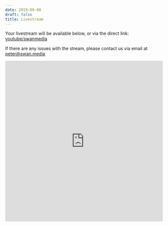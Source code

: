 ```yaml
---
date: 2019-09-08
draft: false
title: Livestream
---
```


Your livestream will be available below, or via the direct link: [youtube/swanmedia](https://www.youtube.com/channel/UCaQx21eWZusGXXMJ62YSfaw)

If there are any issues with the stream, please contact us via email at [peter@swan.media](mailto:peter@swan.media)

<iframe width="100%" height="512" src="https://www.youtube.com/embed/live_stream?channel=UCaQx21eWZusGXXMJ62YSfaw" frameborder="0" allowfullscreen autoplay=1 ></iframe>
